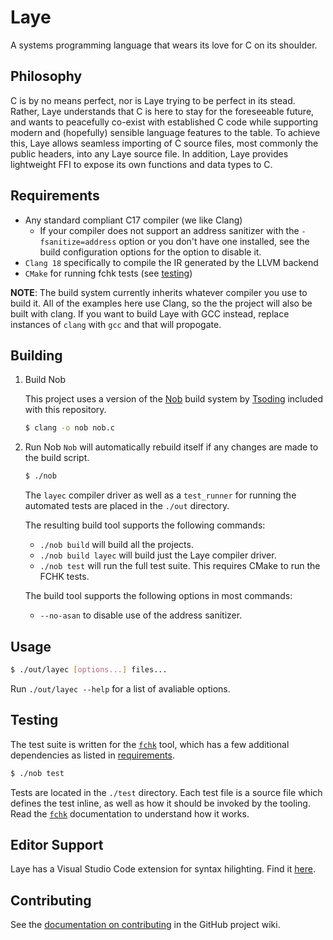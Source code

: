 # Laye
A systems programming language that wears its love for C on its shoulder.

## Philosophy
C is by no means perfect, nor is Laye trying to be perfect in its stead. Rather, Laye understands that C is here to stay for the foreseeable future, and wants to peacefully co-exist with established C code while supporting modern and (hopefully) sensible language features to the table. To achieve this, Laye allows seamless importing of C source files, most commonly the public headers, into any Laye source file. In addition, Laye provides lightweight FFI to expose its own functions and data types to C.

## Requirements

* Any standard compliant C17 compiler (we like Clang)
    - If your compiler does not support an address sanitizer with the `-fsanitize=address` option or you don't have one installed, see the build configuration options for the option to disable it.
* `Clang 18` specifically to compile the IR generated by the LLVM backend
* `CMake` for running fchk tests (see [testing](#testing))

**NOTE**: The build system currently inherits whatever compiler you use to build it. All of the examples here use Clang, so the the project will also be built with clang. If you want to build Laye with GCC instead, replace instances of `clang` with `gcc` and that will propogate.

## Building

1. Build Nob

    This project uses a version of the [Nob](https://github.com/tsoding/nobuild) build system by [Tsoding](https://github.com/tsoding) included with this repository.

    ```bash
    $ clang -o nob nob.c
    ```

2. Run Nob
    `Nob` will automatically rebuild itself if any changes are made to the build script.

    ```bash
    $ ./nob
    ```

    The `layec` compiler driver as well as a `test_runner` for running the automated tests are placed in the `./out` directory.

    The resulting build tool supports the following commands:

    - `./nob build` will build all the projects.
    - `./nob build layec` will build just the Laye compiler driver.
    - `./nob test` will run the full test suite. This requires CMake to run the FCHK tests.

    The build tool supports the following options in most commands:

    - `--no-asan` to disable use of the address sanitizer.

## Usage

```bash
$ ./out/layec [options...] files...
```

Run `./out/layec --help` for a list of avaliable options.

## Testing
The test suite is written for the [`fchk`](https://github.com/Sirraide/fchk) tool, which has a few additional dependencies as listed in [requirements](#requirements).

```bash
$ ./nob test
```

Tests are located in the `./test` directory. Each test file is a source file which defines the test inline, as well as how it should be invoked by the tooling. Read the [`fchk`](https://github.com/Sirraide/fchk) documentation to understand how it works.

## Editor Support
Laye has a Visual Studio Code extension for syntax hilighting. Find it [here](https://github.com/laye-lang/laye-vscode).

## Contributing

See the [documentation on contributing](https://github.com/laye-lang/laye/wiki/Contributing) in the GitHub project wiki.
